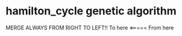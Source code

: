 hamilton_cycle
genetic algorithm
====================
MERGE ALWAYS FROM RIGHT TO LEFT!!
 To here <===== From here
 
